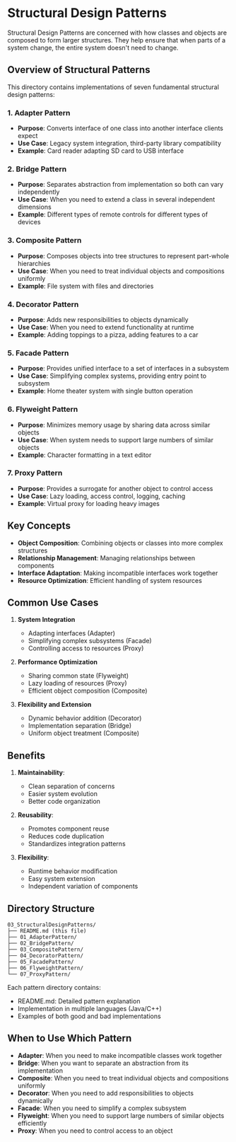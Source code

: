 # Structural Design Patterns

Structural Design Patterns are concerned with how classes and objects are composed to form larger structures. They help ensure that when parts of a system change, the entire system doesn't need to change.

## Overview of Structural Patterns

This directory contains implementations of seven fundamental structural design patterns:

### 1. Adapter Pattern
- **Purpose**: Converts interface of one class into another interface clients expect
- **Use Case**: Legacy system integration, third-party library compatibility
- **Example**: Card reader adapting SD card to USB interface

### 2. Bridge Pattern
- **Purpose**: Separates abstraction from implementation so both can vary independently
- **Use Case**: When you need to extend a class in several independent dimensions
- **Example**: Different types of remote controls for different types of devices

### 3. Composite Pattern
- **Purpose**: Composes objects into tree structures to represent part-whole hierarchies
- **Use Case**: When you need to treat individual objects and compositions uniformly
- **Example**: File system with files and directories

### 4. Decorator Pattern
- **Purpose**: Adds new responsibilities to objects dynamically
- **Use Case**: When you need to extend functionality at runtime
- **Example**: Adding toppings to a pizza, adding features to a car

### 5. Facade Pattern
- **Purpose**: Provides unified interface to a set of interfaces in a subsystem
- **Use Case**: Simplifying complex systems, providing entry point to subsystem
- **Example**: Home theater system with single button operation

### 6. Flyweight Pattern
- **Purpose**: Minimizes memory usage by sharing data across similar objects
- **Use Case**: When system needs to support large numbers of similar objects
- **Example**: Character formatting in a text editor

### 7. Proxy Pattern
- **Purpose**: Provides a surrogate for another object to control access
- **Use Case**: Lazy loading, access control, logging, caching
- **Example**: Virtual proxy for loading heavy images

## Key Concepts

- **Object Composition**: Combining objects or classes into more complex structures
- **Relationship Management**: Managing relationships between components
- **Interface Adaptation**: Making incompatible interfaces work together
- **Resource Optimization**: Efficient handling of system resources

## Common Use Cases

1. **System Integration**
   - Adapting interfaces (Adapter)
   - Simplifying complex subsystems (Facade)
   - Controlling access to resources (Proxy)

2. **Performance Optimization**
   - Sharing common state (Flyweight)
   - Lazy loading of resources (Proxy)
   - Efficient object composition (Composite)

3. **Flexibility and Extension**
   - Dynamic behavior addition (Decorator)
   - Implementation separation (Bridge)
   - Uniform object treatment (Composite)

## Benefits

1. **Maintainability**: 
   - Clean separation of concerns
   - Easier system evolution
   - Better code organization

2. **Reusability**:
   - Promotes component reuse
   - Reduces code duplication
   - Standardizes integration patterns

3. **Flexibility**:
   - Runtime behavior modification
   - Easy system extension
   - Independent variation of components

## Directory Structure
```
03_StructuralDesignPatterns/
├── README.md (this file)
├── 01_AdapterPattern/
├── 02_BridgePattern/
├── 03_CompositePattern/
├── 04_DecoratorPattern/
├── 05_FacadePattern/
├── 06_FlyweightPattern/
└── 07_ProxyPattern/
```

Each pattern directory contains:
- README.md: Detailed pattern explanation
- Implementation in multiple languages (Java/C++)
- Examples of both good and bad implementations

## When to Use Which Pattern

- **Adapter**: When you need to make incompatible classes work together
- **Bridge**: When you want to separate an abstraction from its implementation
- **Composite**: When you need to treat individual objects and compositions uniformly
- **Decorator**: When you need to add responsibilities to objects dynamically
- **Facade**: When you need to simplify a complex subsystem
- **Flyweight**: When you need to support large numbers of similar objects efficiently
- **Proxy**: When you need to control access to an object
